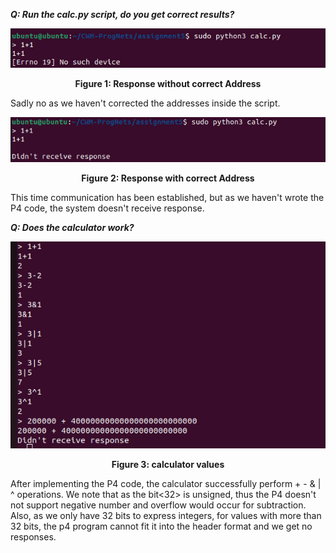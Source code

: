 ***Q: Run the calc.py script, do you get correct results?***
<center>

![alt text](error.png)


**Figure 1: Response without correct Address**

</center>

Sadly no as we haven't corrected the addresses inside the script.

<center>

![alt text](exp-error.png)


**Figure 2: Response with correct Address**

</center>

This time communication has been established, but as we haven't wrote the P4 code, the system doesn't receive response.



***Q: Does the calculator work?***
<center>

![alt text](calc.png)


**Figure 3: calculator values**

</center>

After implementing the P4 code, the calculator successfully perform + - & | ^ operations. We note that as the bit<32> is unsigned, thus the P4 doesn't not support negative number and overflow would occur for subtraction. Also, as we only have 32 bits to express integers, for values with more than 32 bits, the p4 program cannot fit it into the header format and we get no responses.